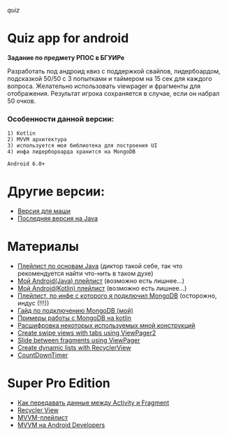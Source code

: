 *quiz*
# Quiz app for android

**Задание по предмету РПОС в БГУИРе**

Разработать под андроид квиз с поддержкой свайпов, лидербоардом, подсказкой 50/50 с 3 попытками и 
таймером на 15 сек для каждого вопроса. Желательно использовать viewpager и фрагменты для отображения.
Результат игрока сохраняется в случае, если он набрал 50 очков.

### Особенности данной версии:
    1) Kotlin
    2) MVVM архитектура
    3) используется моя библиотека для построения UI
    4) инфа лидербороарда хранится на MongoDB
    
    Android 6.0+
    
# Другие версии:

- [Версия для маши](https://github.com/IIPEKOLICT/quiz/tree/masha/)
- [Последняя версия на Java](https://github.com/IIPEKOLICT/quiz/tree/java/)

# Материалы
- [Плейлист по основам Java](https://youtube.com/playlist?list=PLIU76b8Cjem48KXIy83YIm-QM6SwvzjQd) (диктор такой себе, 
так что рекомендуется найти что-нить в таком духе)
- [Мой Android(Java) плейлист](https://youtube.com/playlist?list=PLqgAvARfkffXhdKxjjvIQs77IAlWQMoS1) (возможно есть 
лишнее...)
- [Мой Android(Kotlin) плейлист](https://youtube.com/playlist?list=PLqgAvARfkffXBfPdHvuuFjSmuLRByM6cB) (возможно есть 
лишнее...)
- [Плейлист, по инфе с которого я подключил MongoDB](https://youtube.com/playlist?list=PLBqHLq3IFiRLzpPgWwP-eUfazUBOOBm-F) 
(осторожно, индус (!!!))
- [Гайд по подключению MongoDB (мой)](https://github.com/IIPEKOLICT/quiz/tree/java/MONGO.md)
- [Примеры работы с MongoDB на kotlin](MONGO.md)
- [Расшифровка некоторых используемых мной конструкций](https://github.com/IIPEKOLICT/quiz/tree/java/LISTING.md)
- [Create swipe views with tabs using ViewPager2](https://developer.android.com/guide/navigation/navigation-swipe-view-2)
- [Slide between fragments using ViewPager](https://developer.android.com/training/animation/screen-slide)
- [Create dynamic lists with RecyclerView](https://developer.android.com/guide/topics/ui/layout/recyclerview)
- [CountDownTimer](https://developer.android.com/reference/android/os/CountDownTimer)

# Super Pro Edition
- [Как передавать данные между Activity и Fragment](https://youtu.be/qm3RxvIPfrw?list=PL_RkZ4J60MDk9XXw2kyydhaWR7iMX0SQJ)
- [Recycler View](https://youtube.com/playlist?list=PL_RkZ4J60MDkxuLuejSXyyvugMBR_ttZY)
- [MVVM-плейлист](https://youtube.com/playlist?list=PLY8G5DMG6TiMlF-iZmLSnrThvZQHuSpt2)
- [MVVM на Android Developers](https://developer.android.com/topic/libraries/architecture/viewmodel)